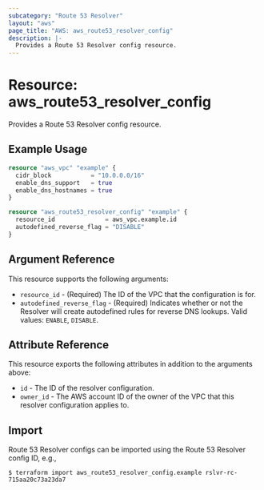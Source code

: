 ```yaml
---
subcategory: "Route 53 Resolver"
layout: "aws"
page_title: "AWS: aws_route53_resolver_config"
description: |-
  Provides a Route 53 Resolver config resource.
---
```


# Resource: aws_route53_resolver_config

Provides a Route 53 Resolver config resource.

## Example Usage

```terraform
resource "aws_vpc" "example" {
  cidr_block           = "10.0.0.0/16"
  enable_dns_support   = true
  enable_dns_hostnames = true
}

resource "aws_route53_resolver_config" "example" {
  resource_id              = aws_vpc.example.id
  autodefined_reverse_flag = "DISABLE"
}
```

## Argument Reference

This resource supports the following arguments:

* `resource_id` - (Required) The ID of the VPC that the configuration is for.
* `autodefined_reverse_flag` - (Required) Indicates whether or not the Resolver will create autodefined rules for reverse DNS lookups. Valid values: `ENABLE`, `DISABLE`.

## Attribute Reference

This resource exports the following attributes in addition to the arguments above:

* `id` - The ID of the resolver configuration.
* `owner_id` - The AWS account ID of the owner of the VPC that this resolver configuration applies to.

## Import

Route 53 Resolver configs can be imported using the Route 53 Resolver config ID, e.g.,

```
$ terraform import aws_route53_resolver_config.example rslvr-rc-715aa20c73a23da7
```
